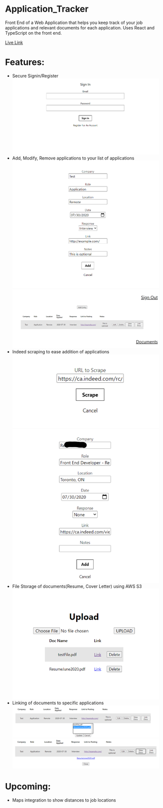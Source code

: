 # Application_Tracker

Front End of a Web Application that helps you keep track of your job applications and relevant documents for each application. Uses React and TypeScript on the front end.

[Live Link](https://applicationtracker-ahsan.netlify.app/ "Application Tracker")

# Features:

* Secure Signin/Register
![Sign In](readMeImages/signIn.png)  
* Add, Modify, Remove applications to your list of applications
![Adding Applications](readMeImages/manualAdd.png)
![Added Applications](readMeImages/viewApps.png)  
* Indeed scraping to ease addition of applications  
![Scraping URL](readMeImages/addIndeed.png)
![Scraped Job Info](readMeImages/addIndeed2.png)  
* File Storage of documents(Resume, Cover Letter) using AWS S3
![Uploading and Viewing Docs](readMeImages/uploadDocs.png)  
* Linking of documents to specific applications
![Linking Docs](readMeImages/linkDocs.png)
![Viewing Linked Docs](readMeImages/viewDocs.png)


# Upcoming:

* Maps integration to show distances to job locations
